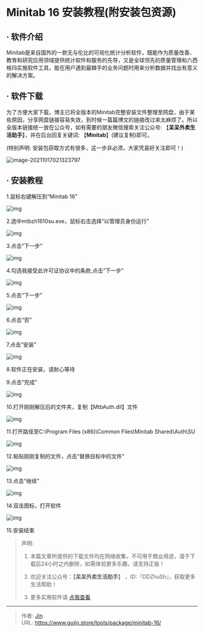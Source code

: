 # Minitab 16 安装教程(附安装包资源)


## · 软件介绍
Minitab是来自国外的一款无与伦比的可视化统计分析软件，既能作为质量改善、教育和研究应用领域提供统计软件和服务的先导，又是全球领先的质量管理和六西格玛实施软件工具，能在用户遇到最棘手的业务问题时用来分析数据并找出有意义的解决方案。


## · 软件下载
为了方便大家下载，博主已将全版本的Minitab完整安装文件整理至网盘，由于某些原因，分享网盘链接容易失效，到时候一篇篇博文的链接改过来太麻烦了。所以全版本链接统一放在公众号，如有需要的朋友微信搜索关注公众号: 【**呆呆外卖生活助手**】，并在后台回复关键词: 【**Minitab**】(建议复制)即可。

(特别声明: 安装包获取方式有很多，这一步非必须，大家凭喜好关注即可！)

![image-20211017021323797](https://img.gujin.store/img/image-20211017021323797.png)

## · 安装教程

1.鼠标右键解压到“Minitab 16”

![img](https://img.gujin.store/img/v2-58e9325df2615ce05cb5c1ebd03806f4_720w.png)

2.选中mtbzh1610su.exe，鼠标右击选择“以管理员身份运行”

![img](https://img.gujin.store/img/v2-92dfce5219ae0a50a291a9f0d85cca50_720w.png)

3.点击“下一步”

![img](https://img.gujin.store/img/v2-0950265dd87784a51a1da23439dbe958_720w.png)

4.勾选我接受此许可证协议中的条款,点击“下一步”

![img](https://img.gujin.store/img/v2-37ac4184f3aed03d78b93f8645719886_720w.png)

5.点击“下一步”

![img](https://img.gujin.store/img/v2-290803f585226577d383561194d31e41_720w.png)

6.点击“否”

![img](https://img.gujin.store/img/v2-88121aedaa44fc3ae10f3e693ca8053e_720w.png)

7.点击“安装”

![img](https://img.gujin.store/img/v2-3fa0f42c15e1c1977078211344432e1f_720w.png)

8.软件正在安装，请耐心等待

9.点击“完成”

![img](https://img.gujin.store/img/v2-7231d0a1a995f13829816a2985245554_720w.png)

10.打开刚刚解压后的文件夹，复制【MtbAuth.dll】文件

![img](https://img.gujin.store/img/v2-fbfa48443d1552853df5c1c6bcb8dd9b_720w.png)

11.打开路径至C:\Program Files (x86)\Common Files\Minitab Shared\Auth\SU

![img](https://img.gujin.store/img/v2-17878efc5c92503c08dd9bb647fd1745_720w.png)

12.粘贴刚刚复制的文件，点击“替换目标中的文件”

![img](https://img.gujin.store/img/v2-27b0d527b96999c82381db9a01759af3_720w.png)

13.点击“继续”

![img](https://img.gujin.store/img/v2-0d489e45a1f1fed5bed448c9c6b70532_720w.png)

14.双击图标，打开软件

![img](https://img.gujin.store/img/v2-ccc6fc47af269909581ab09ad492136b_720w.png)



15.安装结束




> 声明: 
>
> 1. 本篇文章所提供的下载文件均在网络收集，不可用于商业用途，请于下载后24小时之内删除，如需体验更多乐趣，请支持正版！
>
> 2. 欢迎关注公众号：【**呆呆外卖生活助手**】 ，ID:『DDZhuSh』，获取更多生活帮助！
>
> 3. 更多实用软件请  [点我查看](/tools)

---

> 作者: [Jin](https://img.gujin.store/img/favicon.ico)  
> URL: https://www.gujin.store/tools/package/minitab-16/  

